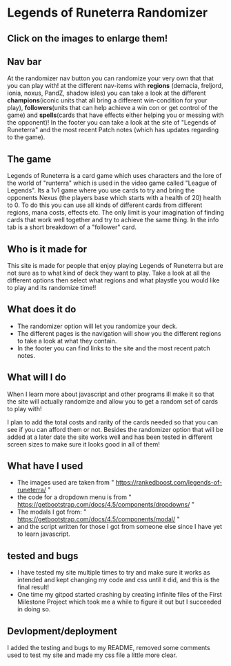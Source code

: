 # Legends of Runeterra Randomizer

## Click on the images to enlarge them!

## Nav bar
At the randomizer nav button you can randomize your very own that that you can play with! at the different nav-items with **regions** (demacia, freljord, ionia, noxus, PandZ, shadow isles) you can take a look
at the different **champions**(iconic units that all bring a different win-condition for your play), **followers**(units that can help achieve a win con or get control of the game) and **spells**(cards that have effects either helping you or messing with the opponent)!
In the footer you can take a look at the site of "Legends of Runeterra" and the most recent Patch notes (which has updates regarding to the game).

## The game
Legends of Runeterra is a card game which uses characters and the lore of the world of "runterra" which is used in the video game called "League of Legends". Its a 1v1 game where you use cards to try and bring
the opponents Nexus (the players base which starts with a health of 20) health to 0. To do this you can use all kinds of different cards from different regions, mana costs, effects etc. The only limit is your imagination
of finding cards that work well together and try to achieve the same thing. In the info tab is a short breakdown of a "follower" card.

## Who is it made for
This site is made for people that enjoy playing Legends of Runeterra but are not sure as to what kind of deck they want to play. Take a look at all the different options then select what
regions and what playstle you would like to play and its randomize time!!

## What does it do
* The randomizer option will let you randomize your deck.
* The different pages is the navigation will show you the different regions to take a look at what they contain.
* In the footer you can find links to the site and the most recent patch notes.

## What will I do
When I learn more about javascript and other programs ill make it so that the site will actually randomize and allow you to get a random set of cards to play with!

I plan to add the total costs and rarity of the cards needed so that you can see if you can afford them or not.
Besides the randomizer option that will be added at a later date the site works well and has been tested in different screen sizes to make sure it looks good in all of them!

## What have I used
* The images used are taken from " https://rankedboost.com/legends-of-runeterra/ " 
* the code for a dropdown menu is from " https://getbootstrap.com/docs/4.5/components/dropdowns/ "
* The modals I got from: " https://getbootstrap.com/docs/4.5/components/modal/ "
* and the script written for those I got from someone else since I have yet to learn javascript.

## tested and bugs
* I have tested my site multiple times to try and make sure it works as intended and kept changing my code and css until it did, and this is the final result!
* One time my gitpod started crashing by creating infinite files of the First Milestone Project which took me a while to figure it out but I succeeded in doing so.

## Devlopment/deployment
I added the testing and bugs to my README, removed some comments used to test my site and made my css file a little more clear.
